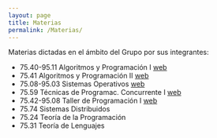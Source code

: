 ```yaml
---
layout: page
title: Materias
permalink: /Materias/
---
```


Materias dictadas en el ámbito del Grupo por sus integrantes:

* 75.40-95.11 Algoritmos y Programación I             [web](http://www.algoritmos7540mendez.com.ar/)
* 75.41       Algoritmos y Programación II            [web](https://www.algoritmos7541mendez.com.ar/#!/)
* 75.08-95.03 Sistemas Operativos                     [web](https://fisop.github.io/7508/)
* 75.59       Técnicas de Programac. Concurrente I    [web](https://concurrentes-fiuba.github.io/)
* 75.42-95.08 Taller de Programación I                [web](https://taller-1-fiuba-rust.github.io/)
* 75.74       Sistemas Distribuidos
* 75.24       Teoría de la Programación
* 75.31       Teoría de Lenguajes

